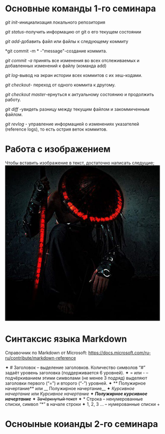 # Основные команды 1-го семинара
 *git init*-инициализация локального репозитория


 *git status*-получить информацию от git о его текущем состоянии

 *git add*-добавить файл или файлы к следующему коммиту

 *git commit -m * -"message"-создание коммита.

  *git commit -a* принять все изменения во всех отслеживаемых и добавленных изменений к файлу (команда add)

 *git log*-вывод на экран истории всех коммитов с их хеш-кодами.
 
 *git checkout*- переход от одного коммита к другому.

 *git checkout master*-ернуться к актуальному состоянию и продолжить работу.

  *git diff* -увидеть разницу между текущим файлом и закоммиченным файлом.

 *git revlog* - управление информацией о изменениях указателей (reference logs), то есть острия веток коммитов.

  # Работа с изображением 

  Чтобы вставить изображение в текст,
  достаточно написать следущие;
  ![привет](way.mg.jpg)


  # Синтаксис языка Markdown

 Справочник по Markdown от Microsoft:
https://docs.microsoft.com/ru-ru/contribute/markdown-reference

✦	# Заголовок – выделение заголовков. Количество символов “#” задаёт уровень заголовка  (поддерживается 6 уровней).
✦	= или - – подчёркиванием этими символами (не менее 3 подряд) выделяют заголовки  первого (“=”) и второго (“-”) уровней.
✦	** Полужирное начертание** или __ Полужирное начертание__
✦	*Курсивное начертание* или _Курсивное начертание_
✦	***Полужирное курсивное начертание***
✦	~~Зачёркнутый текст~~
✦	* Строка – ненумерованные списки, символ “*” в начале строки
✦	1, 2, 3 … – нумерованные списки
 +
  # Осноыные коианды 2-го семинара